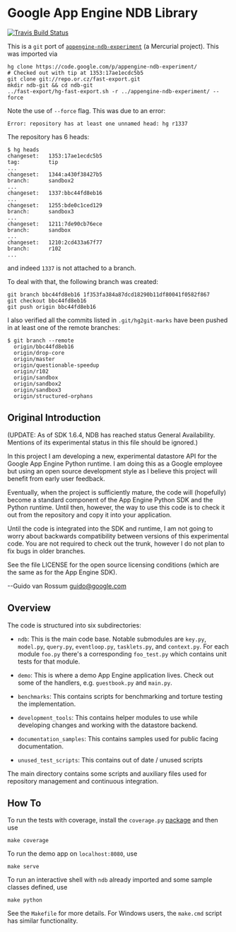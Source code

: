 # Google App Engine NDB Library

[![Travis Build Status](https://travis-ci.org/dhermes/ndb-git.svg?branch=master)](https://travis-ci.org/dhermes/ndb-git)

This is a `git` port of [`appengine-ndb-experiment`][2] (a Mercurial
project). This was imported via

```
hg clone https://code.google.com/p/appengine-ndb-experiment/
# Checked out with tip at 1353:17ae1ecdc5b5
git clone git://repo.or.cz/fast-export.git
mkdir ndb-git && cd ndb-git
../fast-export/hg-fast-export.sh -r ../appengine-ndb-experiment/ --force
```

Note the use of `--force` flag. This was due to an error:
```
Error: repository has at least one unnamed head: hg r1337
```

The repository has 6 heads:
```
$ hg heads
changeset:   1353:17ae1ecdc5b5
tag:         tip
...
changeset:   1344:a430f38427b5
branch:      sandbox2
...
changeset:   1337:bbc44fd8eb16
...
changeset:   1255:bde0c1ced129
branch:      sandbox3
...
changeset:   1211:7de90cb76ece
branch:      sandbox
...
changeset:   1210:2cd433a67f77
branch:      r102
...
```
and indeed `1337` is not attached to a branch.

To deal with that, the following branch was created:
```
git branch bbc44fd8eb16 1f353fa384a87dcd18290b11df80041f0582f867
git checkout bbc44fd8eb16
git push origin bbc44fd8eb16
```

I also verified all the commits listed in `.git/hg2git-marks`
have been pushed in at least one of the remote branches:
```
$ git branch --remote
  origin/bbc44fd8eb16
  origin/drop-core
  origin/master
  origin/questionable-speedup
  origin/r102
  origin/sandbox
  origin/sandbox2
  origin/sandbox3
  origin/structured-orphans
```

Original Introduction
---------------------

(UPDATE: As of SDK 1.6.4, NDB has reached status General Availability.
Mentions of its experimental status in this file should be ignored.)

In this project I am developing a new, experimental datastore
API for the Google App Engine Python runtime. I am doing this as a
Google employee but using an open source development style as I
believe this project will benefit from early user feedback.

Eventually, when the project is sufficiently mature, the code will
(hopefully) become a standard component of the App Engine Python SDK
and the Python runtime. Until then, however, the way to use this code
is to check it out from the repository and copy it into your
application.

Until the code is integrated into the SDK and runtime, I am not going
to worry about backwards compatibility between versions of this
experimental code. You are not required to check out the trunk,
however I do not plan to fix bugs in older branches.

See the file LICENSE for the open source licensing conditions (which
are the same as for the App Engine SDK).

--Guido van Rossum <guido@google.com>


Overview
--------

The code is structured into six subdirectories:

- `ndb`: This is the main code base.  Notable submodules are
  `key.py`, `model.py`, `query.py`, `eventloop.py`, `tasklets.py`, and
  `context.py`. For each module `foo.py` there's a corresponding `foo_test.py`
  which contains unit tests for that module.

- `demo`: This is where a demo App Engine application lives. Check out
  some of the handlers, e.g. `guestbook.py` and `main.py`.

- `benchmarks`: This contains scripts for benchmarking and torture testing
  the implementation.

- `development_tools`: This contains helper modules to use while developing
  changes and working with the datastore backend.

- `documentation_samples`: This contains samples used for public facing
  documentation.

- `unused_test_scripts`: This contains out of date / unused scripts

The main directory contains some scripts and auxiliary files used
for repository management and continuous integration.

How To
------

To run the tests with coverage, install the `coverage.py` [package][1]
and then use

```
make coverage
```

To run the demo app on `localhost:8080`, use

```
make serve
```

To run an interactive shell with `ndb` already imported and some sample
classes defined, use

```
make python
```

See the `Makefile` for more details.  For Windows users, the `make.cmd`
script has similar functionality.

[1]: http://nedbatchelder.com/code/coverage/
[2]: https://code.google.com/p/appengine-ndb-experiment/
